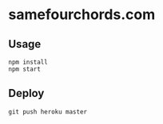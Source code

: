 # samefourchords.com

## Usage

```
npm install
npm start
```

## Deploy

```
git push heroku master
```
